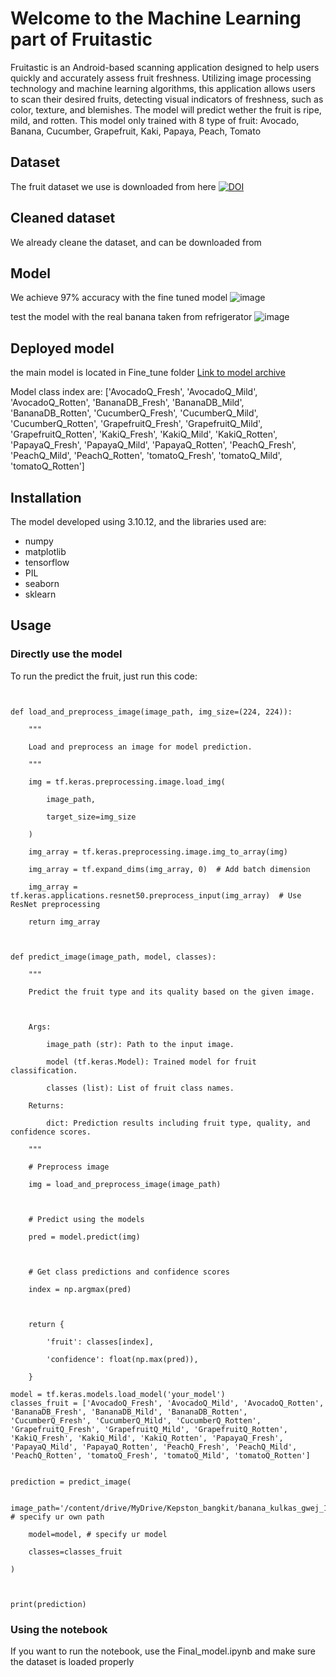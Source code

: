 # Welcome to the Machine Learning part of Fruitastic

Fruitastic is an Android-based scanning application designed to help users quickly and accurately assess fruit freshness. Utilizing image processing technology and machine learning algorithms, this application allows users to scan their desired fruits, detecting visual indicators of freshness, such as color, texture, and blemishes. The model will predict wether the fruit is ripe, mild, and rotten. This model only trained with 8 type of fruit: Avocado, Banana, Cucumber, Grapefruit, Kaki, Papaya, Peach, Tomato


## Dataset
The fruit dataset we use is downloaded from here [![DOI](https://zenodo.org/badge/DOI/10.5281/zenodo.7224690.svg)](https://doi.org/10.5281/zenodo.7224690)


## Cleaned dataset
We already cleane the dataset, and can be downloaded from [](https://drive.google.com/file/d/1-09sgSnfWQk6C4-m5nxVD7dRrT2IjnZQ/view?usp=sharing)


## Model
We achieve 97% accuracy with the fine tuned model
![image](https://github.com/user-attachments/assets/cd9d5dfe-b9d1-4b55-a748-28262c65bf9f)

test the model with the real banana taken from refrigerator
![image](https://github.com/user-attachments/assets/e7f3e83c-75ca-43e4-9637-172bfb9bc97b)


## Deployed model
the main model is located in Fine_tune folder 
[Link to model archive](https://drive.google.com/drive/folders/1QpfyFaeajMxR9JHjwu7br1nDOidR7QYy?usp=sharing)

Model class index are: ['AvocadoQ_Fresh', 'AvocadoQ_Mild', 'AvocadoQ_Rotten', 'BananaDB_Fresh', 'BananaDB_Mild', 'BananaDB_Rotten', 'CucumberQ_Fresh', 'CucumberQ_Mild', 'CucumberQ_Rotten', 'GrapefruitQ_Fresh', 'GrapefruitQ_Mild', 'GrapefruitQ_Rotten', 'KakiQ_Fresh', 'KakiQ_Mild', 'KakiQ_Rotten', 'PapayaQ_Fresh', 'PapayaQ_Mild', 'PapayaQ_Rotten', 'PeachQ_Fresh', 'PeachQ_Mild', 'PeachQ_Rotten', 'tomatoQ_Fresh', 'tomatoQ_Mild', 'tomatoQ_Rotten']


## Installation
The model developed using 3.10.12, and the libraries used are:

- numpy
- matplotlib
- tensorflow 
- PIL 
- seaborn
- sklearn


## Usage

### Directly use the model
To run the predict the fruit, just run this code:
```


def load_and_preprocess_image(image_path, img_size=(224, 224)):

    """

    Load and preprocess an image for model prediction.

    """

    img = tf.keras.preprocessing.image.load_img(

        image_path,

        target_size=img_size

    )

    img_array = tf.keras.preprocessing.image.img_to_array(img)

    img_array = tf.expand_dims(img_array, 0)  # Add batch dimension

    img_array = tf.keras.applications.resnet50.preprocess_input(img_array)  # Use ResNet preprocessing

    return img_array



def predict_image(image_path, model, classes):

    """

    Predict the fruit type and its quality based on the given image.



    Args:

        image_path (str): Path to the input image.

        model (tf.keras.Model): Trained model for fruit classification.

        classes (list): List of fruit class names.

    Returns:

        dict: Prediction results including fruit type, quality, and confidence scores.

    """

    # Preprocess image

    img = load_and_preprocess_image(image_path)



    # Predict using the models

    pred = model.predict(img)



    # Get class predictions and confidence scores

    index = np.argmax(pred)



    return {

        'fruit': classes[index],

        'confidence': float(np.max(pred)),

    }

model = tf.keras.models.load_model('your_model')
classes_fruit = ['AvocadoQ_Fresh', 'AvocadoQ_Mild', 'AvocadoQ_Rotten', 'BananaDB_Fresh', 'BananaDB_Mild', 'BananaDB_Rotten', 'CucumberQ_Fresh', 'CucumberQ_Mild', 'CucumberQ_Rotten', 'GrapefruitQ_Fresh', 'GrapefruitQ_Mild', 'GrapefruitQ_Rotten', 'KakiQ_Fresh', 'KakiQ_Mild', 'KakiQ_Rotten', 'PapayaQ_Fresh', 'PapayaQ_Mild', 'PapayaQ_Rotten', 'PeachQ_Fresh', 'PeachQ_Mild', 'PeachQ_Rotten', 'tomatoQ_Fresh', 'tomatoQ_Mild', 'tomatoQ_Rotten']


prediction = predict_image(

    image_path='/content/drive/MyDrive/Kepston_bangkit/banana_kulkas_gwej_1.jpg',  # specify ur own path

    model=model, # specify ur model

    classes=classes_fruit

)



print(prediction)

```
### Using the notebook
If you want to run the notebook, use the Final_model.ipynb and make sure the dataset is loaded properly
